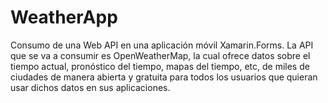# WeatherApp
Consumo de una Web API en una aplicación móvil Xamarin.Forms. La API que se va a consumir es OpenWeatherMap, la cual ofrece datos sobre el tiempo actual, pronóstico del tiempo, mapas del tiempo, etc, de miles de ciudades de manera abierta y gratuita para todos los usuarios que quieran usar dichos datos en sus aplicaciones.
